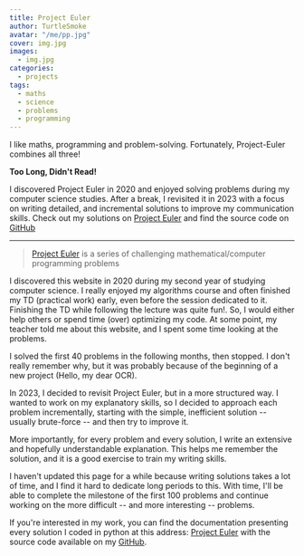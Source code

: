 ```yaml
---
title: Project Euler
author: TurtleSmoke
avatar: "/me/pp.jpg"
cover: img.jpg
images:
  - img.jpg
categories:
  - projects
tags:
  - maths
  - science
  - problems
  - programming
---
```


I like maths, programming and problem-solving. Fortunately, Project-Euler combines all three!

<!--more-->

<div class="tldr">
  <strong>Too Long, Didn't Read!</strong>
  <p>
    I discovered Project Euler in 2020 and enjoyed solving problems during my computer science studies.
    After a break, I revisited it in 2023 with a focus on writing detailed, and
    incremental solutions to improve my communication skills.
    Check out my solutions on 
    <a href="https://turtlesmoke.dev/project-euler/">Project Euler</a>
    and find the source code on
    <a href="https://github.com/TurtleSmoke/Project-Euler">GitHub</a>
  </p>
</div>

---

> [Project Euler](https://projecteuler.net/) is a series of challenging mathematical/computer programming problems

I discovered this website in 2020 during my second year of studying computer science. I really enjoyed my algorithms
course and often finished my TD (practical work) early, even before the session dedicated to it. Finishing the
TD while following the lecture was quite fun!. So, I would either help others or spend time (over) optimizing my code.
At some point, my teacher told me about this website, and I spent some time looking at the problems.

I solved the first 40 problems in the following months, then stopped. I don't really remember why, but it was probably
because of the beginning of a new project (Hello, my dear OCR).

In 2023, I decided to revisit Project Euler, but in a more structured way. I wanted to work on my explanatory skills, so
I decided to approach each problem incrementally, starting with the simple, inefficient solution -- usually
brute-force -- and then try to improve it.

More importantly, for every problem and every solution, I write an extensive and hopefully understandable explanation.
This helps me remember the solution, and it is a good exercise to train my writing skills.

I haven't updated this page for a while because writing solutions takes a lot of time, and I find it hard to dedicate
long periods to this. With time, I'll be able to complete the milestone of the first 100 problems and continue working
on the more difficult -- and more interesting -- problems.

If you're interested in my work, you can find the documentation presenting every solution I coded in python at this
address: [Project Euler](https://turtlesmoke.dev/project-euler/) with the source code available on
my [GitHub](https://github.com/TurtleSmoke/Project-Euler).
